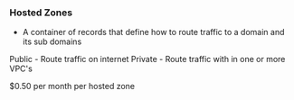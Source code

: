 ### Hosted Zones

* A container of records that define how to route traffic to a domain and its sub domains

Public - Route traffic on internet
Private - Route traffic with in one or more VPC's

$0.50 per month per hosted zone

